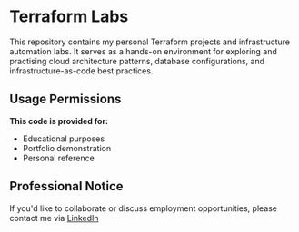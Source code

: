 # Terraform Labs

This repository contains my personal Terraform projects and infrastructure automation labs. It serves as a hands-on environment for exploring and practising cloud architecture patterns, database configurations, and infrastructure-as-code best practices.

## Usage Permissions

**This code is provided for:**
- Educational purposes
- Portfolio demonstration
- Personal reference

## Professional Notice

If you'd like to collaborate or discuss employment opportunities, please contact me via [LinkedIn](https://www.linkedin.com/in/kezie-i/)
